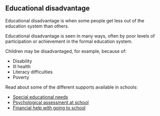##  Educational disadvantage

Educational disadvantage is when some people get less out of the education
system than others.

Educational disadvantage is seen in many ways, often by poor levels of
participation or achievement in the formal education system.

Children may be disadvantaged, for example, because of:

  * Disability 
  * Ill health 
  * Literacy difficulties 
  * Poverty 

Read about some of the different supports available in schools:

  * [ Special educational needs ](https://www.citizensinformation.ie/en/education/special-education-needs/special-education/)
  * [ Psychological assessment at school ](https://www.citizensinformation.ie/en/education/primary-and-post-primary-education/educational-supports/psychological-assessment-school/)
  * [ Financial help with going to school ](https://www.citizensinformation.ie/en/education/primary-and-post-primary-education/educational-supports/financial-help-with-school/)
